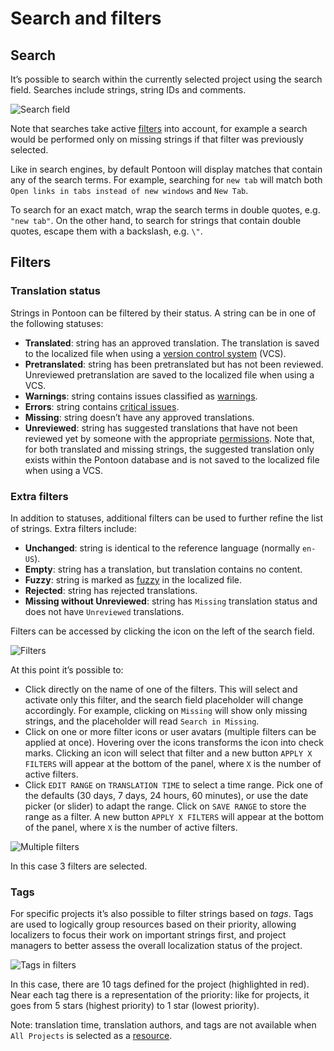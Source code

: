 # Search and filters

## Search

It’s possible to search within the currently selected project using the search field. Searches include strings, string IDs and comments.

![Search field](../../assets/images/pontoon/search_filters/search_field.png)

Note that searches take active [filters](#filters) into account, for example a search would be performed only on missing strings if that filter was previously selected.

Like in search engines, by default Pontoon will display matches that contain any of the search terms. For example, searching for `new tab` will match both `Open links in tabs instead of new windows` and `New Tab`.

To search for an exact match, wrap the search terms in double quotes, e.g. `"new tab"`. On the other hand, to search for strings that contain double quotes, escape them with a backslash, e.g. `\"`.

## Filters

### Translation status

Strings in Pontoon can be filtered by their status. A string can be in one of the following statuses:
* **Translated**: string has an approved translation. The translation is saved to the localized file when using a [version control system](glossary.md#version-control-system) (VCS).
* **Pretranslated**: string has been pretranslated but has not been reviewed. Unreviewed pretranslation are saved to the localized file when using a VCS.
* **Warnings**: string contains issues classified as [warnings](translate.md#warnings).
* **Errors**: string contains [critical issues](translate.md#errors).
* **Missing**: string doesn’t have any approved translations.
* **Unreviewed**: string has suggested translations that have not been reviewed yet by someone with the appropriate [permissions](glossary.md#permission). Note that, for both translated and missing strings, the suggested translation only exists within the Pontoon database and is not saved to the localized file when using a VCS.

### Extra filters

In addition to statuses, additional filters can be used to further refine the list of strings. Extra filters include:
* **Unchanged**: string is identical to the reference language (normally `en-US`).
* **Empty**: string has a translation, but translation contains no content.
* **Fuzzy**: string is marked as [fuzzy](glossary.md#fuzzy) in the localized file.
* **Rejected**: string has rejected translations.
* **Missing without Unreviewed**: string has `Missing` translation status and does not have `Unreviewed` translations.

Filters can be accessed by clicking the icon on the left of the search field.

![Filters](../../assets/images/pontoon/search_filters/filters.png)

At this point it’s possible to:
* Click directly on the name of one of the filters. This will select and activate only this filter, and the search field placeholder will change accordingly. For example, clicking on `Missing` will show only missing strings, and the placeholder will read `Search in Missing`.
* Click on one or more filter icons or user avatars (multiple filters can be applied at once). Hovering over the icons transforms the icon into check marks. Clicking an icon will select that filter and a new button `APPLY X FILTERS` will appear at the bottom of the panel, where `X` is the number of active filters.
* Click `EDIT RANGE` on `TRANSLATION TIME` to select a time range. Pick one of the defaults (30 days, 7 days, 24 hours, 60 minutes), or use the date picker (or slider) to adapt the range. Click on `SAVE RANGE` to store the range as a filter. A new button `APPLY X FILTERS` will appear at the bottom of the panel, where `X` is the number of active filters.

![Multiple filters](../../assets/images/pontoon/search_filters/filters_multiple.png)

In this case 3 filters are selected.

### Tags

For specific projects it’s also possible to filter strings based on *tags*. Tags are used to logically group resources based on their priority, allowing localizers to focus their work on important strings first, and project managers to better assess the overall localization status of the project.

![Tags in filters](../../assets/images/pontoon/search_filters/filters_tags.png)

In this case, there are 10 tags defined for the project (highlighted in red). Near each tag there is a representation of the priority: like for projects, it goes from 5 stars (highest priority) to 1 star (lowest priority).

Note: translation time, translation authors, and tags are not available when `All Projects` is selected as a [resource](glossary.md#resource).
